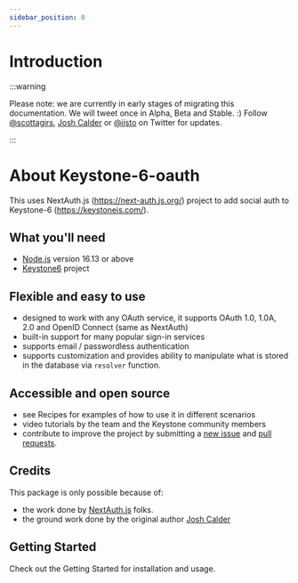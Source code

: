 ```yaml
---
sidebar_position: 0
---
```


# Introduction

<!-- [![Twitter followers](https://img.shields.io/twitter/follow/ijstodev.svg?style=social&label=Follow)](https://twitter.com/ijstodev) -->

:::warning

Please note: we are currently in early stages of migrating this documentation. We will tweet once in Alpha, Beta and Stable. :)
Follow [@scottagirs](https://twitter.com/scottagirs), [Josh Calder](https://twitter.com/OpenSaasAU) or [@ijsto](https://twitter.com/ijstodev) on Twitter for updates.

:::

# About Keystone-6-oauth

This uses NextAuth.js (https://next-auth.js.org/) project to add social auth to Keystone-6 (https://keystonejs.com/).

## What you'll need

- [Node.js](https://nodejs.org/en/download/) version 16.13 or above
- [Keystone6](https://keystonejs.com/) project

## Flexible and easy to use
- designed to work with any OAuth service, it supports OAuth 1.0, 1.0A, 2.0 and OpenID Connect (same as NextAuth)
- built-in support for many popular sign-in services
- supports email / passwordless authentication
- supports customization and provides ability to manipulate what is stored in the database via `resolver` function.

## Accessible and open source
- see Recipes for examples of how to use it in different scenarios
- video tutorials by the team and the Keystone community members
- contribute to improve the project by submitting a [new issue](https://github.com/ijsto/keystone-plugins/issues/new) and [pull requests](https://github.com/ijsto/keystone-plugins/pulls).

## Credits
This package is only possible because of:
- the work done by [NextAuth.js](https://next-auth.js.org/) folks.
- the ground work done by the original author [Josh Calder](https://github.com/borisno2)

## Getting Started

Check out the Getting Started for installation and usage.

